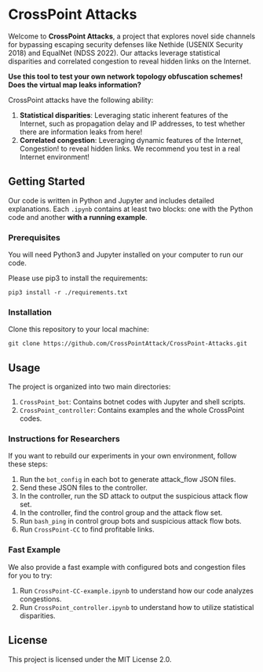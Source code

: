 # CrossPoint Attacks

Welcome to **CrossPoint Attacks**, a project that explores novel side channels for bypassing escaping security defenses like Nethide (USENIX Security 2018) and EqualNet (NDSS 2022). Our attacks leverage statistical disparities and correlated congestion to reveal hidden links on the Internet.

**Use this tool to test your own network topology obfuscation schemes! Does the virtual map leaks information?**

CrossPoint attacks have the following ability:

1. **Statistical disparities**: Leveraging static inherent features of the Internet, such as propagation delay and IP addresses, to test whether there are information leaks from here!
2. **Correlated congestion**: Leveraging dynamic features of the Internet, Congestion! to reveal hidden links. We recommend you test in a real Internet environment! 



## Getting Started

Our code is written in Python and Jupyter and includes detailed explanations. Each `.ipynb` contains at least two blocks: one with the Python code and another **with a running example**.

### Prerequisites

You will need Python3 and Jupyter installed on your computer to run our code.

Please use pip3 to install the requirements:

```
pip3 install -r ./requirements.txt
```

### Installation

Clone this repository to your local machine:

```
git clone https://github.com/CrossPointAttack/CrossPoint-Attacks.git
```

## Usage

The project is organized into two main directories:

1. `CrossPoint_bot`: Contains botnet codes with Jupyter and shell scripts.
2. `CrossPoint_controller`: Contains examples and the whole CrossPoint codes.

### Instructions for Researchers

If you want to rebuild our experiments in your own environment, follow these steps:

1. Run the `bot_config` in each bot to generate attack_flow JSON files.
2. Send these JSON files to the controller.
3. In the controller, run the SD attack to output the suspicious attack flow set.
4. In the controller, find the control group and the attack flow set.
5. Run `bash_ping` in control group bots and suspicious attack flow bots.
6. Run `CrossPoint-CC` to find profitable links.

### Fast Example

We also provide a fast example with configured bots and congestion files for you to try:

1. Run `CrossPoint-CC-example.ipynb` to understand how our code analyzes congestions.
2. Run `CrossPoint_controller.ipynb` to understand how to utilize statistical disparities.

## License

This project is licensed under the MIT License 2.0.

